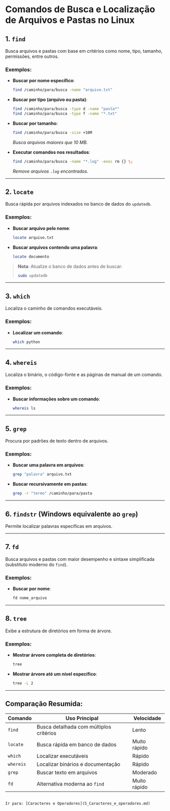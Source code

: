 # Comandos de Busca e Localização de Arquivos e Pastas no Linux

## 1. `find`
Busca arquivos e pastas com base em critérios como nome, tipo, tamanho, permissões, entre outros.

### Exemplos:
- **Buscar por nome específico**:
  ```bash
  find /caminho/para/busca -name "arquivo.txt"
  ```
- **Buscar por tipo (arquivo ou pasta)**:
  ```bash
  find /caminho/para/busca -type d -name "pasta*"
  find /caminho/para/busca -type f -name "*.txt"
  ```
- **Buscar por tamanho**:
  ```bash
  find /caminho/para/busca -size +10M
  ```
  *Busca arquivos maiores que 10 MB.*

- **Executar comandos nos resultados**:
  ```bash
  find /caminho/para/busca -name "*.log" -exec rm {} \;
  ```
  *Remove arquivos `.log` encontrados.*

---

## 2. `locate`
Busca rápida por arquivos indexados no banco de dados do `updatedb`.

### Exemplos:
- **Buscar arquivo pelo nome**:
  ```bash
  locate arquivo.txt
  ```
- **Buscar arquivos contendo uma palavra**:
  ```bash
  locate documento
  ```

> **Nota**: Atualize o banco de dados antes de buscar:
> ```bash
> sudo updatedb
> ```

---

## 3. `which`
Localiza o caminho de comandos executáveis.

### Exemplos:
- **Localizar um comando**:
  ```bash
  which python
  ```

---

## 4. `whereis`
Localiza o binário, o código-fonte e as páginas de manual de um comando.

### Exemplos:
- **Buscar informações sobre um comando**:
  ```bash
  whereis ls
  ```

---

## 5. `grep`
Procura por padrões de texto dentro de arquivos.

### Exemplos:
- **Buscar uma palavra em arquivos**:
  ```bash
  grep "palavra" arquivo.txt
  ```
- **Buscar recursivamente em pastas**:
  ```bash
  grep -r "termo" /caminho/para/pasta
  ```

---

## 6. `findstr` (Windows equivalente ao `grep`)
Permite localizar palavras específicas em arquivos.

---

## 7. `fd`
Busca arquivos e pastas com maior desempenho e sintaxe simplificada (substituto moderno do `find`).

### Exemplos:
- **Buscar por nome**:
  ```bash
  fd nome_arquivo
  ```

---

## 8. `tree`
Exibe a estrutura de diretórios em forma de árvore.

### Exemplos:
- **Mostrar árvore completa de diretórios**:
  ```bash
  tree
  ```
- **Mostrar árvore até um nível específico**:
  ```bash
  tree -L 2
  ```

---

## Comparação Resumida:
| Comando  | Uso Principal                           | Velocidade         |
|----------|-----------------------------------------|--------------------|
| `find`   | Busca detalhada com múltiplos critérios | Lento              |
| `locate` | Busca rápida em banco de dados          | Muito rápido       |
| `which`  | Localizar executáveis                  | Rápido             |
| `whereis`| Localizar binários e documentação       | Rápido             |
| `grep`   | Buscar texto em arquivos               | Moderado           |
| `fd`     | Alternativa moderna ao `find`          | Muito rápido       |

```

Ir para: [Caracteres e Operadores](5_Caracteres_e_operadores.md)